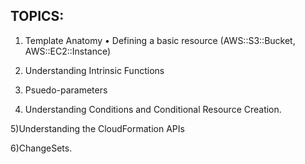 TOPICS:
---

1) Template Anatomy
• Defining a basic resource
(AWS::S3::Bucket,
AWS::EC2::Instance)

2)  Understanding Intrinsic Functions

3) Psuedo-parameters

4) Understanding Conditions and Conditional Resource Creation.

5)Understanding the CloudFormation APIs

6)ChangeSets.